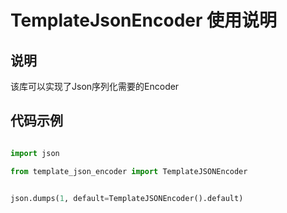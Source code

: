 # TemplateJsonEncoder 使用说明

## 说明

该库可以实现了Json序列化需要的Encoder

## 代码示例

```python

import json

from template_json_encoder import TemplateJSONEncoder


json.dumps(1, default=TemplateJSONEncoder().default)
```

